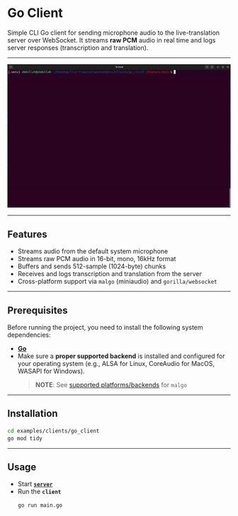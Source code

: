 # Go Client

Simple CLI Go client for sending microphone audio to the live-translation server over WebSocket. It streams **raw PCM** audio in real time and logs server responses (transcription and translation).

---

<a href="https://github.com/AbdullahHendy/live-translation/blob/main/doc/go.gif?raw=true" target="_blank">
  <img src="https://github.com/AbdullahHendy/live-translation/blob/main/doc/go.gif?raw=true" alt="Go-Client Demo" />
</a>

---

## Features

- Streams audio from the default system microphone
- Streams raw PCM audio in 16-bit, mono, 16kHz format
- Buffers and sends 512-sample (1024-byte) chunks
- Receives and logs transcription and translation from the server
- Cross-platform support via `malgo` (miniaudio) and `gorilla/websocket`

---

## Prerequisites

Before running the project, you need to install the following system dependencies:
- [**Go**](https://go.dev/doc/install)
- Make sure a **proper supported backend** is installed and configured for your operating system (e.g., ALSA for Linux, CoreAudio for MacOS, WASAPI for Windows).
    > **NOTE**: See [supported platforms/backends](https://pkg.go.dev/github.com/gen2brain/malgo#section-readme) for `malgo`

---

## Installation

```bash
cd examples/clients/go_client
go mod tidy
```

---

## Usage

- Start [**`server`**](../../../README.md#usage)
- Run the **`client`**
    ```bash
    go run main.go
    ```